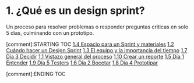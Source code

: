 # 1. ¿Qué es un design sprint?

Un proceso para resolver problemas o responder preguntas criticas en
solo 5 días, culminando con un prototipo.


[comment]:STARTING TOC
[1.4 Espacio para un Sprint y materiales](<./content/1.4 Espacio para un Sprint y materiales.md>)
[1.2 Cuándo hacer un Design Sprint](<./content/1.2 Cuándo hacer un Design Sprint.md>)
[1.3 El equipo y la importancia del tiempo](<./content/1.3 El equipo y la importancia del tiempo.md>)
[1.7 Día 3 Decidir](<./content/1.7 Día 3 Decidir.md>)
[1.1 Vistazo general del proceso](<./content/1.1 Vistazo general del proceso.md>)
[1.10 Crear un reporte](<./content/1.10 Crear un reporte.md>)
[1.5 Día 1 Entender](<./content/1.5 Día 1 Entender.md>)
[1.9 Día 5 Testers](<./content/1.9 Día 5 Testers.md>)
[1.6 Día 2 Bocetar](<./content/1.6 Día 2 Bocetar.md>)
[1.8 Día 4 Prototipar](<./content/1.8 Día 4 Prototipar.md>)

[comment]:ENDING TOC